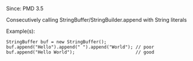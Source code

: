 Since: PMD 3.5

Consecutively calling StringBuffer/StringBuilder.append with String literals

Example(s):
```
StringBuffer buf = new StringBuffer();
buf.append("Hello").append(" ").append("World"); // poor
buf.append("Hello World");        				 // good
```
